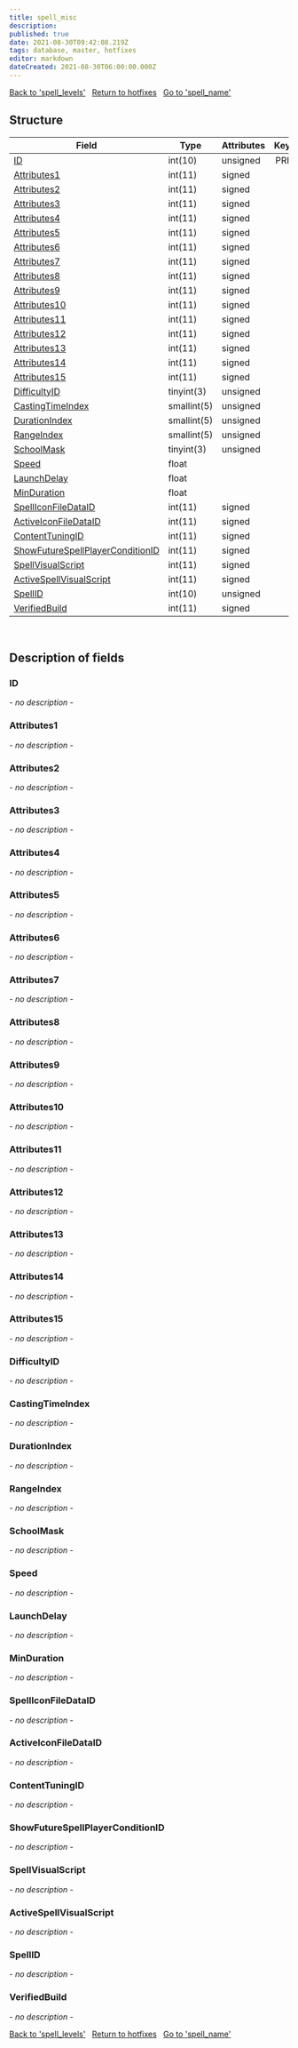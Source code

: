 ```yaml
---
title: spell_misc
description: 
published: true
date: 2021-08-30T09:42:08.219Z
tags: database, master, hotfixes
editor: markdown
dateCreated: 2021-08-30T06:00:00.000Z
---
```


<a href="https://dev.trinitycore.info/en/database/master/hotfixes/spell_levels" class="mt-5 v-btn v-btn--depressed v-btn--flat v-btn--outlined theme--light v-size--default darkblue--text text--lighten-3"><span class="v-btn__content"><i aria-hidden="true" class="v-icon notranslate v-icon--left mdi mdi-arrow-left theme--light"></i><span>Back to 'spell_levels'</span></span></a>&nbsp;&nbsp;&nbsp;<a href="https://dev.trinitycore.info/en/database/master/hotfixes/home" class="mt-5 v-btn v-btn--depressed v-btn--flat v-btn--outlined theme--light v-size--default darkblue--text text--lighten-3"><span class="v-btn__content"><i aria-hidden="true" class="v-icon notranslate v-icon--left mdi mdi-home-outline theme--light"></i><span>Return to hotfixes</span></span></a>&nbsp;&nbsp;&nbsp;<a href="https://dev.trinitycore.info/en/database/master/hotfixes/spell_name" class="mt-5 v-btn v-btn--depressed v-btn--flat v-btn--outlined theme--light v-size--default darkblue--text text--lighten-3"><span class="v-btn__content"><span>Go to 'spell_name'</span><i aria-hidden="true" class="v-icon notranslate v-icon--right mdi mdi-arrow-right theme--light"></i></span></a>

## Structure

| Field | Type | Attributes | Key | Null | Default | Extra | Comment |
| --- | --- | --- | :---: | :---: | --- | --- | --- |
| [ID](#ID) | int(10) | unsigned | PRI | NO | 0 |  |  |
| [Attributes1](#Attributes1) | int(11) | signed |  | NO | 0 |  |  |
| [Attributes2](#Attributes2) | int(11) | signed |  | NO | 0 |  |  |
| [Attributes3](#Attributes3) | int(11) | signed |  | NO | 0 |  |  |
| [Attributes4](#Attributes4) | int(11) | signed |  | NO | 0 |  |  |
| [Attributes5](#Attributes5) | int(11) | signed |  | NO | 0 |  |  |
| [Attributes6](#Attributes6) | int(11) | signed |  | NO | 0 |  |  |
| [Attributes7](#Attributes7) | int(11) | signed |  | NO | 0 |  |  |
| [Attributes8](#Attributes8) | int(11) | signed |  | NO | 0 |  |  |
| [Attributes9](#Attributes9) | int(11) | signed |  | NO | 0 |  |  |
| [Attributes10](#Attributes10) | int(11) | signed |  | NO | 0 |  |  |
| [Attributes11](#Attributes11) | int(11) | signed |  | NO | 0 |  |  |
| [Attributes12](#Attributes12) | int(11) | signed |  | NO | 0 |  |  |
| [Attributes13](#Attributes13) | int(11) | signed |  | NO | 0 |  |  |
| [Attributes14](#Attributes14) | int(11) | signed |  | NO | 0 |  |  |
| [Attributes15](#Attributes15) | int(11) | signed |  | NO | 0 |  |  |
| [DifficultyID](#DifficultyID) | tinyint(3) | unsigned |  | NO | 0 |  |  |
| [CastingTimeIndex](#CastingTimeIndex) | smallint(5) | unsigned |  | NO | 0 |  |  |
| [DurationIndex](#DurationIndex) | smallint(5) | unsigned |  | NO | 0 |  |  |
| [RangeIndex](#RangeIndex) | smallint(5) | unsigned |  | NO | 0 |  |  |
| [SchoolMask](#SchoolMask) | tinyint(3) | unsigned |  | NO | 0 |  |  |
| [Speed](#Speed) | float |  |  | NO | 0 |  |  |
| [LaunchDelay](#LaunchDelay) | float |  |  | NO | 0 |  |  |
| [MinDuration](#MinDuration) | float |  |  | NO | 0 |  |  |
| [SpellIconFileDataID](#SpellIconFileDataID) | int(11) | signed |  | NO | 0 |  |  |
| [ActiveIconFileDataID](#ActiveIconFileDataID) | int(11) | signed |  | NO | 0 |  |  |
| [ContentTuningID](#ContentTuningID) | int(11) | signed |  | NO | 0 |  |  |
| [ShowFutureSpellPlayerConditionID](#ShowFutureSpellPlayerConditionID) | int(11) | signed |  | NO | 0 |  |  |
| [SpellVisualScript](#SpellVisualScript) | int(11) | signed |  | NO | 0 |  |  |
| [ActiveSpellVisualScript](#ActiveSpellVisualScript) | int(11) | signed |  | NO | 0 |  |  |
| [SpellID](#SpellID) | int(10) | unsigned |  | NO | 0 |  |  |
| [VerifiedBuild](#VerifiedBuild) | int(11) | signed |  | NO | 0 |  |  |
&nbsp;
## Description of fields

### ID
*- no description -*
&nbsp;

### Attributes1
*- no description -*
&nbsp;

### Attributes2
*- no description -*
&nbsp;

### Attributes3
*- no description -*
&nbsp;

### Attributes4
*- no description -*
&nbsp;

### Attributes5
*- no description -*
&nbsp;

### Attributes6
*- no description -*
&nbsp;

### Attributes7
*- no description -*
&nbsp;

### Attributes8
*- no description -*
&nbsp;

### Attributes9
*- no description -*
&nbsp;

### Attributes10
*- no description -*
&nbsp;

### Attributes11
*- no description -*
&nbsp;

### Attributes12
*- no description -*
&nbsp;

### Attributes13
*- no description -*
&nbsp;

### Attributes14
*- no description -*
&nbsp;

### Attributes15
*- no description -*
&nbsp;

### DifficultyID
*- no description -*
&nbsp;

### CastingTimeIndex
*- no description -*
&nbsp;

### DurationIndex
*- no description -*
&nbsp;

### RangeIndex
*- no description -*
&nbsp;

### SchoolMask
*- no description -*
&nbsp;

### Speed
*- no description -*
&nbsp;

### LaunchDelay
*- no description -*
&nbsp;

### MinDuration
*- no description -*
&nbsp;

### SpellIconFileDataID
*- no description -*
&nbsp;

### ActiveIconFileDataID
*- no description -*
&nbsp;

### ContentTuningID
*- no description -*
&nbsp;

### ShowFutureSpellPlayerConditionID
*- no description -*
&nbsp;

### SpellVisualScript
*- no description -*
&nbsp;

### ActiveSpellVisualScript
*- no description -*
&nbsp;

### SpellID
*- no description -*
&nbsp;

### VerifiedBuild
*- no description -*
&nbsp;

<a href="https://dev.trinitycore.info/en/database/master/hotfixes/spell_levels" class="mt-5 v-btn v-btn--depressed v-btn--flat v-btn--outlined theme--light v-size--default darkblue--text text--lighten-3"><span class="v-btn__content"><i aria-hidden="true" class="v-icon notranslate v-icon--left mdi mdi-arrow-left theme--light"></i><span>Back to 'spell_levels'</span></span></a>&nbsp;&nbsp;&nbsp;<a href="https://dev.trinitycore.info/en/database/master/hotfixes/home" class="mt-5 v-btn v-btn--depressed v-btn--flat v-btn--outlined theme--light v-size--default darkblue--text text--lighten-3"><span class="v-btn__content"><i aria-hidden="true" class="v-icon notranslate v-icon--left mdi mdi-home-outline theme--light"></i><span>Return to hotfixes</span></span></a>&nbsp;&nbsp;&nbsp;<a href="https://dev.trinitycore.info/en/database/master/hotfixes/spell_name" class="mt-5 v-btn v-btn--depressed v-btn--flat v-btn--outlined theme--light v-size--default darkblue--text text--lighten-3"><span class="v-btn__content"><span>Go to 'spell_name'</span><i aria-hidden="true" class="v-icon notranslate v-icon--right mdi mdi-arrow-right theme--light"></i></span></a>

